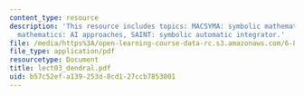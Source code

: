 ```yaml
---
content_type: resource
description: 'This resource includes topics: MACSYMA: symbolic mathematics, symbolic
  mathematics: AI approaches, SAINT: symbolic automatic integrator.'
file: /media/https%3A/open-learning-course-data-rc.s3.amazonaws.com/6-871-knowledge-based-applications-systems-spring-2005/b57c52efa139253d8cd127ccb7853001_lect03_dendral.pdf
file_type: application/pdf
resourcetype: Document
title: lect03_dendral.pdf
uid: b57c52ef-a139-253d-8cd1-27ccb7853001
---
```

